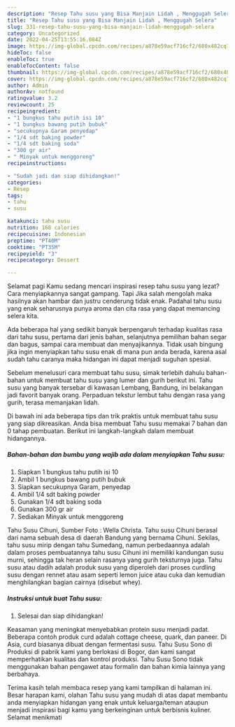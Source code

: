 ```yaml
---
description: "Resep Tahu susu yang Bisa Manjain Lidah , Menggugah Selera"
title: "Resep Tahu susu yang Bisa Manjain Lidah , Menggugah Selera"
slug: 331-resep-tahu-susu-yang-bisa-manjain-lidah-menggugah-selera
category: Uncategorized
date: 2022-04-25T13:55:16.084Z
image: https://img-global.cpcdn.com/recipes/a878e59acf716cf2/680x482cq70/tahu-susu-foto-resep-utama.jpg
hideToc: false
enableToc: true
enableTocContent: false
thumbnail: https://img-global.cpcdn.com/recipes/a878e59acf716cf2/680x482cq70/tahu-susu-foto-resep-utama.jpg
cover: https://img-global.cpcdn.com/recipes/a878e59acf716cf2/680x482cq70/tahu-susu-foto-resep-utama.jpg
author: Admin
authorAv: notfound
ratingvalue: 3.2
reviewcount: 25
recipeingredient:
- "1 bungkus tahu putih isi 10"
- "1 bungkus bawang putih bubuk"
- "secukupnya Garam penyedap"
- "1/4 sdt baking powder"
- "1/4 sdt baking soda"
- "300 gr air"
- " Minyak untuk menggoreng"
recipeinstructions:

- "Sudah jadi dan siap dihidangkan!"
categories:
- Resep
tags:
- tahu
- susu

katakunci: tahu susu 
nutrition: 168 calories
recipecuisine: Indonesian
preptime: "PT40M"
cooktime: "PT35M"
recipeyield: "3"
recipecategory: Dessert

---
```



Selamat pagi Kamu sedang mencari inspirasi resep tahu susu yang lezat? Cara menyiapkannya sangat gampang. Tapi Jika salah mengolah maka hasilnya akan hambar dan justru cenderung tidak enak. Padahal tahu susu yang enak seharusnya punya aroma dan cita rasa yang dapat memancing selera kita.


Ada beberapa hal yang sedikit banyak berpengaruh terhadap kualitas rasa dari tahu susu, pertama dari jenis bahan, selanjutnya pemilihan bahan segar dan bagus, sampai cara membuat dan menyajikannya. Tidak usah bingung jika ingin menyiapkan tahu susu enak di mana pun anda berada, karena asal sudah tahu caranya maka hidangan ini dapat menjadi suguhan spesial.

Sebelum menelusuri cara membuat tahu susu, simak terlebih dahulu bahan-bahan untuk membuat tahu susu yang lumer dan gurih berikut ini. Tahu susu yang banyak tersebar di kawasan Lembang, Bandung, ini belakangan jadi favorit banyak orang. Perpaduan tekstur lembut tahu dengan rasa yang gurih, terasa memanjakan lidah.


Di bawah ini ada beberapa tips dan trik praktis untuk membuat tahu susu yang siap dikreasikan. Anda bisa membuat Tahu susu memakai 7 bahan dan 0 tahap pembuatan. Berikut ini langkah-langkah dalam membuat hidangannya.

<!--inarticleads1-->

##### Bahan-bahan dan bumbu yang wajib ada dalam menyiapkan Tahu susu:

1. Siapkan 1 bungkus tahu putih isi 10
1. Ambil 1 bungkus bawang putih bubuk
1. Siapkan secukupnya Garam, penyedap
1. Ambil 1/4 sdt baking powder
1. Gunakan 1/4 sdt baking soda
1. Gunakan 300 gr air
1. Sediakan  Minyak untuk menggoreng


Tahu Susu Cihuni, Sumber Foto : Wella Christa. Tahu susu Cihuni berasal dari nama sebuah desa di daerah Bandung yang bernama Cihuni. Sekilas, tahu susu mirip dengan tahu Sumedang, namun perbedaannya adalah dalam proses pembuatannya tahu susu Cihuni ini memiliki kandungan susu murni, sehingga tak heran selain rasanya yang gurih teksturnya juga. Tahu susu atau dadih adalah produk susu yang diperoleh dari proses curdling susu dengan rennet atau asam seperti lemon juice atau cuka dan kemudian menghilangkan bagian cairnya (disebut whey). 

<!--inarticleads2-->

##### Instruksi untuk buat Tahu susu:


1. Selesai dan siap dihidangkan!

Keasaman yang meningkat menyebabkan protein susu menjadi padat. Beberapa contoh produk curd adalah cottage cheese, quark, dan paneer. Di Asia, curd biasanya dibuat dengan fermentasi susu. Tahu Susu Sono di Produksi di pabrik kami yang berlokasi di Bogor, dan kami sangat memperhatikan kualitas dan kontrol produksi. Tahu Susu Sono tidak menggunakan bahan pengawet atau formalin dan bahan kimia lainnya yang berbahaya. 

Terima kasih telah membaca resep yang kami tampilkan di halaman ini. Besar harapan kami, olahan Tahu susu yang mudah di atas dapat membantu anda menyiapkan hidangan yang enak untuk keluarga/teman ataupun menjadi inspirasi bagi kamu yang berkeinginan untuk berbisnis kuliner. Selamat menikmati
